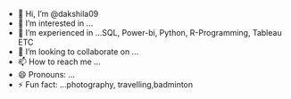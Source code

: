 - 👋 Hi, I’m @dakshila09
- 👀 I’m interested in ...
- 🌱 I’m experienced in ...SQL, Power-bi, Python, R-Programming, Tableau ETC
- 💞️ I’m looking to collaborate on ...
- 📫 How to reach me ...
- 😄 Pronouns: ...
- ⚡ Fun fact: ...photography, travelling,badminton

<!---
dakshila09/dakshila09 is a ✨ special ✨ repository because its `README.md` (this file) appears on your GitHub profile.
You can click the Preview link to take a look at your changes.
--->
